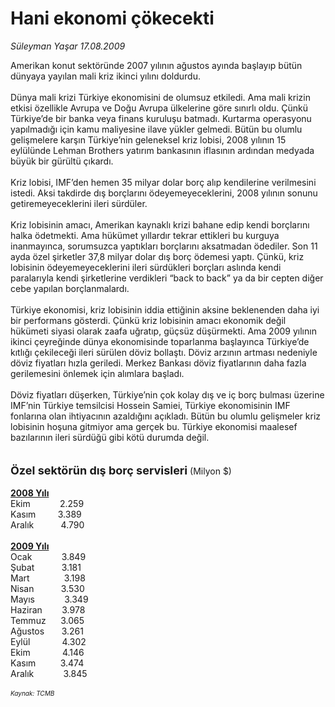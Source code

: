 # Hani ekonomi çökecekti

*Süleyman Yaşar 17.08.2009*

<div class="taraf_structure_2col_1zq">
<div class="margen_n">



 <p>Amerikan konut sektöründe 2007 yılının ağustos ayında başlayıp bütün dünyaya yayılan mali kriz ikinci yılını doldurdu. <br/><br/>Dünya mali krizi Türkiye ekonomisini de olumsuz etkiledi. Ama mali krizin etkisi özellikle Avrupa ve Doğu Avrupa ülkelerine göre sınırlı oldu. Çünkü Türkiye’de bir banka veya finans kuruluşu batmadı. Kurtarma operasyonu yapılmadığı için kamu maliyesine ilave yükler gelmedi. Bütün bu olumlu gelişmelere karşın Türkiye’nin geleneksel kriz lobisi, 2008 yılının 15 eylülünde Lehman Brothers yatırım bankasının iflasının ardından medyada büyük bir gürültü çıkardı. <br/><br/>Kriz lobisi, IMF’den hemen 35 milyar dolar borç alıp kendilerine verilmesini istedi. Aksi takdirde dış borçlarını ödeyemeyeceklerini, 2008 yılının sonunu getiremeyeceklerini ileri sürdüler. <br/><br/>Kriz lobisinin amacı, Amerikan kaynaklı krizi bahane edip kendi borçlarını halka ödetmekti. Ama hükümet yıllardır tekrar ettikleri bu kurguya inanmayınca, sorumsuzca yaptıkları borçlarını aksatmadan ödediler. Son 11 ayda özel şirketler 37,8 milyar dolar dış borç ödemesi yaptı. Çünkü, kriz lobisinin ödeyemeyeceklerini ileri sürdükleri borçları aslında kendi paralarıyla kendi şirketlerine verdikleri “back to back” ya da bir cepten diğer cebe yapılan borçlanmalardı. <br/><br/>Türkiye ekonomisi, kriz lobisinin iddia ettiğinin aksine beklenenden daha iyi bir performans gösterdi. Çünkü kriz lobisinin amacı ekonomik değil hükümeti siyasi olarak zaafa uğratıp, güçsüz düşürmekti. Ama 2009 yılının ikinci çeyreğinde dünya ekonomisinde toparlanma başlayınca Türkiye’de kıtlığı çekileceği ileri sürülen döviz bollaştı. Döviz arzının artması nedeniyle döviz fiyatları hızla geriledi. Merkez Bankası döviz fiyatlarının daha fazla gerilemesini önlemek için alımlara başladı. <br/><br/>Döviz fiyatları düşerken, Türkiye’nin çok kolay dış ve iç borç bulması üzerine IMF’nin Türkiye temsilcisi Hossein Samiei, Türkiye ekonomisinin IMF fonlarına olan ihtiyacının azaldığını açıkladı. Bütün bu olumlu gelişmeler kriz lobisinin hoşuna gitmiyor ama gerçek bu. Türkiye ekonomisi maalesef bazılarının ileri sürdüğü gibi kötü durumda değil. <b><br/><br/><br/><font size="4">Özel sektörün dış borç servisleri</font></b> (Milyon $) <b><u><br/><br/>2008 Yılı</u></b> <br/>Ekim            2.259 <br/>Kasım         3.389 <br/>Aralık           4.790 <b><u><br/><br/>2009 Yılı</u></b> <br/>Ocak            3.849 <br/>Şubat           3.181 <br/>Mart              3.198 <br/>Nisan           3.530 <br/>Mayıs            3.349 <br/>Haziran        3.978 <br/>Temmuz      3.065 <br/>Ağustos       3.261 <br/>Eylül             4.302 <br/>Ekim             4.146 <br/>Kasım          3.474 <br/>Aralık            3.845<i> <br/><br/><font size="1">Kaynak: TCMB</font></i></p>
<br/>
<br/>
<br/>



<br/>


<div id="taraf_not">
</div>

</div>


</div>
